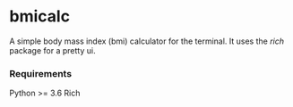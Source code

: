 # bmicalc

A simple body mass index (bmi) calculator for the terminal.
It uses the _rich_ package for a pretty ui.

### Requirements
Python >= 3.6
Rich

